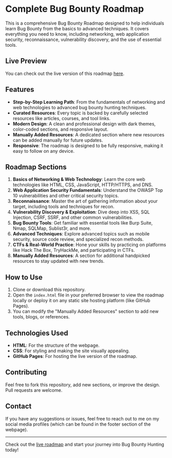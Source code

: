 # Complete Bug Bounty Roadmap

This is a comprehensive Bug Bounty Roadmap designed to help individuals learn Bug Bounty from the basics to advanced techniques. It covers everything you need to know, including networking, web application security, reconnaissance, vulnerability discovery, and the use of essential tools.

## Live Preview

You can check out the live version of this roadmap [here](https://bugbountyroadmap.freewebhostmost.com/).

## Features

- **Step-by-Step Learning Path**: From the fundamentals of networking and web technologies to advanced bug bounty hunting techniques.
- **Curated Resources**: Every topic is backed by carefully selected resources like articles, courses, and tool links.
- **Modern Design**: A clean and professional design with dark themes, color-coded sections, and responsive layout.
- **Manually Added Resources**: A dedicated section where new resources can be added manually for future updates.
- **Responsive**: The roadmap is designed to be fully responsive, making it easy to follow on any device.

## Roadmap Sections

1. **Basics of Networking & Web Technology**: Learn the core web technologies like HTML, CSS, JavaScript, HTTP/HTTPS, and DNS.
2. **Web Application Security Fundamentals**: Understand the OWASP Top 10 vulnerabilities and other critical security topics.
3. **Reconnaissance**: Master the art of gathering information about your target, including tools and techniques for recon.
4. **Vulnerability Discovery & Exploitation**: Dive deep into XSS, SQL Injection, CSRF, SSRF, and other common vulnerabilities.
5. **Bug Bounty Tools**: Get familiar with essential tools like Burp Suite, Nmap, SQLMap, Sublist3r, and more.
6. **Advanced Techniques**: Explore advanced topics such as mobile security, source code review, and specialized recon methods.
7. **CTFs & Real-World Practice**: Hone your skills by practicing on platforms like Hack The Box, TryHackMe, and participating in CTFs.
8. **Manually Added Resources**: A section for additional handpicked resources to stay updated with new trends.

## How to Use

1. Clone or download this repository.
2. Open the `index.html` file in your preferred browser to view the roadmap locally or deploy it on any static site hosting platform (like GitHub Pages).
3. You can modify the "Manually Added Resources" section to add new tools, blogs, or references.

## Technologies Used

- **HTML**: For the structure of the webpage.
- **CSS**: For styling and making the site visually appealing.
- **GitHub Pages**: For hosting the live version of the roadmap.

## Contributing

Feel free to fork this repository, add new sections, or improve the design. Pull requests are welcome.

## Contact

If you have any suggestions or issues, feel free to reach out to me on my social media profiles (which can be found in the footer section of the webpage).

---

Check out the [live roadmap](https://bugbountyroadmap.freewebhostmost.com/) and start your journey into Bug Bounty Hunting today!
